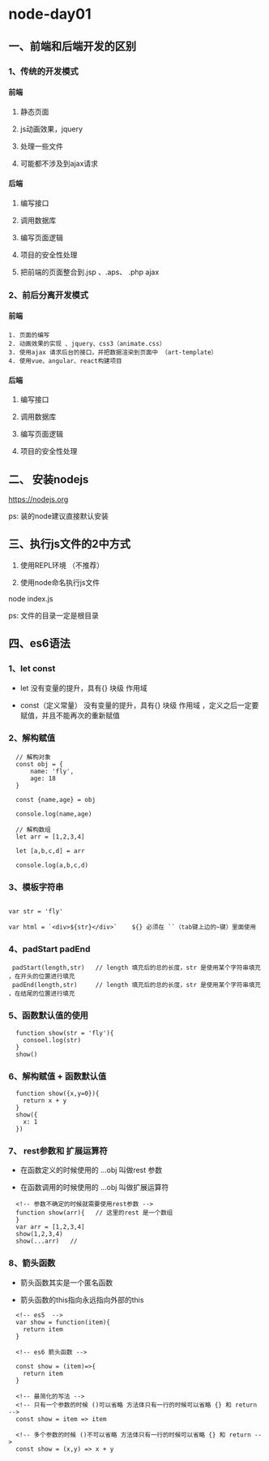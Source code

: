 # node-day01 

## 一、前端和后端开发的区别    

### 1、传统的开发模式   

#### 前端

  1. 静态页面  

  2. js动画效果，jquery 

  3. 处理一些文件    

  4. 可能都不涉及到ajax请求  

#### 后端

  1. 编写接口  
  
  2. 调用数据库 

  3. 编写页面逻辑  

  4. 项目的安全性处理  

  5. 把前端的页面整合到.jsp 、.aps、 .php  ajax  

### 2、前后分离开发模式  

#### 前端

    1. 页面的编写  
    2. 动画效果的实现 、jquery、css3（animate.css）
    3. 使用ajax 请求后台的接口，并把数据渲染到页面中 （art-template）  
    4. 使用vue、angular、react构建项目

#### 后端  

  1. 编写接口  
    
  2. 调用数据库 

  3. 编写页面逻辑  

  4. 项目的安全性处理  

## 二、 安装nodejs   

  https://nodejs.org  

  ps: 装的node建议直接默认安装  


## 三、执行js文件的2中方式   

1. 使用REPL环境 （不推荐）

2. 使用node命名执行js文件   

  node index.js  

  ps: 文件的目录一定是根目录 

## 四、es6语法   

### 1、let const  

+ let 没有变量的提升，具有{} 块级 作用域   

+ const（定义常量） 没有变量的提升，具有{} 块级 作用域   ，定义之后一定要赋值，并且不能再次的重新赋值  

### 2、解构赋值

  ```
    // 解构对象
    const obj = {
        name: 'fly',
        age: 18
    }

    const {name,age} = obj  

    console.log(name,age)

    // 解构数组  
    let arr = [1,2,3,4] 

    let [a,b,c,d] = arr

    console.log(a,b,c,d)

  ```

### 3、模板字符串  

```

var str = 'fly'

var html = `<div>${str}</div>`    ${} 必须在 ``（tab键上边的~键）里面使用  
```

### 4、padStart padEnd  

```
 padStart(length,str)   // length 填充后的总的长度，str 是使用某个字符串填充  ，在开头的位置进行填充  
 padEnd(length,str)     // length 填充后的总的长度，str 是使用某个字符串填充  ，在结尾的位置进行填充  

```

### 5、函数默认值的使用  

```
  function show(str = 'fly'){
    consoel.log(str)
  }
  show()
```

### 6、解构赋值 + 函数默认值 

```
  function show({x,y=0}){
    return x + y
  }
  show({
    x: 1
  })
```

### 7、 rest参数和 扩展运算符   

+ 在函数定义的时候使用的 ...obj 叫做rest 参数   

+ 在函数调用的时候使用的 ...obj 叫做扩展运算符   

```
  <!-- 参数不确定的时候就需要使用rest参数 -->
  function show(arr){   // 这里的rest 是一个数组   
  }
  var arr = [1,2,3,4]
  show(1,2,3,4)
  show(...arr)   //

```

### 8、箭头函数  

+ 箭头函数其实是一个匿名函数  

+ 箭头函数的this指向永远指向外部的this  

```
  <!-- es5  -->
  var show = function(item){
    return item
  }

  <!-- es6 箭头函数 -->

  const show = (item)=>{
    return item  
  }

  <!-- 最简化的写法 -->
  <!-- 只有一个参数的时候 ()可以省略 方法体只有一行的时候可以省略 {} 和 return -->
  const show = item => item 

  <!-- 多个参数的时候 ()不可以省略 方法体只有一行的时候可以省略 {} 和 return -->
  const show = (x,y) => x + y   

```